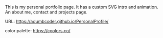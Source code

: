 This is my personal portfolio page. It has a custom SVG intro and animation. An about me, contact and projects page.



URL: https://adumbcoder.github.io/PersonalProfile/


color palette: https://coolors.co/

